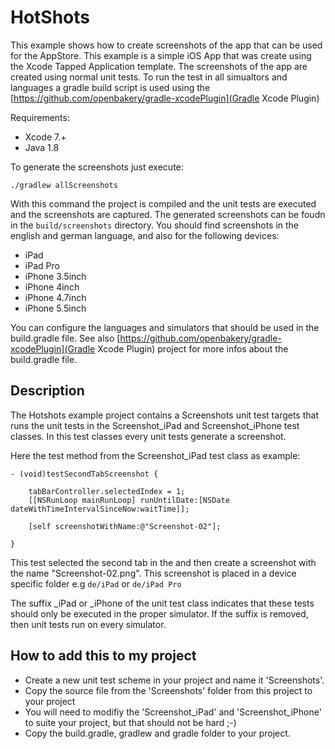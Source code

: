 # HotShots

This example shows how to create screenshots of the app that can be used for the AppStore. This example is a simple iOS App that was create using the Xcode Tapped Application template. 
The screenshots of the app are created using normal unit tests. To run the test in all simualtors and languages a gradle build script is used using the [https://github.com/openbakery/gradle-xcodePlugin](Gradle Xcode Plugin)

Requirements:

* Xcode 7.+
* Java 1.8 

To generate the screenshots just execute:

```
./gradlew allScreenshots
```

With this command the project is compiled and the unit tests are executed and the screenshots are captured. The generated screenshots can be foudn in the `build/screenshots` directory. You should find screenshots in the english and german language, and also for the following devices: 

* iPad 
* iPad Pro
* iPhone 3.5inch
* iPhone 4inch
* iPhone 4.7inch
* iPhone 5.5inch

You can configure the languages and simulators that should be used in the build.gradle file. See also [https://github.com/openbakery/gradle-xcodePlugin](Gradle Xcode Plugin) project for more infos about the build.gradle file.


## Description

The Hotshots example project contains a Screenshots unit test targets that runs the unit tests in the Screenshot_iPad and Screenshot_iPhone test classes. In this test classes every unit tests generate a screenshot.

Here the test method from the Screenshot_iPad test class as example:

```
- (void)testSecondTabScreenshot {

	tabBarController.selectedIndex = 1;
	[[NSRunLoop mainRunLoop] runUntilDate:[NSDate dateWithTimeIntervalSinceNow:waitTime]];

	[self screenshotWithName:@"Screenshot-02"];

}
```

This test selected the second tab in the and then create a screenshot with the name "Screenshot-02.png". This screenshot is placed in a device specific folder e.g `de/iPad` or `de/iPad Pro`

The suffix _iPad or _iPhone of the unit test class indicates that these tests should only be executed in the proper simulator. If the suffix is removed, then unit tests run on every simulator.

## How to add this to my project

* Create a new unit test scheme in your project and name it 'Screenshots'.
* Copy the source file from the 'Screenshots' folder from this project to your project
* You will need to modifiy the 'Screenshot_iPad' and 'Screenshot_iPhone' to suite your project, but that should not be hard ;-)
* Copy the build.gradle, gradlew and gradle folder to your project.

